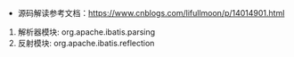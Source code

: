 * 源码解读参考文档：https://www.cnblogs.com/lifullmoon/p/14014901.html
1. 解析器模块: org.apache.ibatis.parsing
2. 反射模块: org.apache.ibatis.reflection